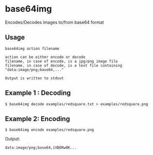 # base64img
Encodes/Decodes images to/from base64 format

## Usage
```
base64img action filename

action can be either encode or decode
filename, in case of encode, is a jpg/png image file
filename, in case of decode, is a text file containing "data:image/png;base64,..."

Output is written to stdout
```

## Example 1 : Decoding
```
$ base64img decode examples/redsquare.txt > examples/redsquare.png
```

## Example 2: Encoding
```
$ base64img encode examples/redsquare.png
```

Output:
```
data:image/png;base64,iVBORw0K...
```
